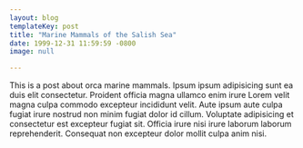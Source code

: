 ```yaml
---
layout: blog
templateKey: post
title: "Marine Mammals of the Salish Sea"
date: 1999-12-31 11:59:59 -0800
image: null

---
```

This is a post about orca marine mammals. Ipsum ipsum adipisicing sunt ea duis elit consectetur. Proident officia magna ullamco enim irure Lorem velit magna culpa commodo excepteur incididunt velit. Aute ipsum aute culpa fugiat irure nostrud non minim fugiat dolor id cillum. Voluptate adipisicing et consectetur est excepteur fugiat sit. Officia irure nisi irure laborum laborum reprehenderit. Consequat non excepteur dolor mollit culpa anim nisi.